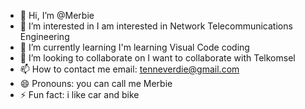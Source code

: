 - 👋 Hi, I’m @Merbie
- 👀 I’m interested in I am interested in Network Telecommunications Engineering
- 🌱 I’m currently learning I'm learning Visual Code coding
- 💞️ I’m looking to collaborate on I want to collaborate with Telkomsel
- 📫 How to contact me email: tenneverdie@gmail.com
- 😄 Pronouns: you can call me Merbie
- ⚡ Fun fact: i like car and bike

<!---
Merbie/Merbie is a ✨ special ✨ repository because its `README.md` (this file) appears on your GitHub profile.
You can click the Preview link to take a look at your changes.
--->
